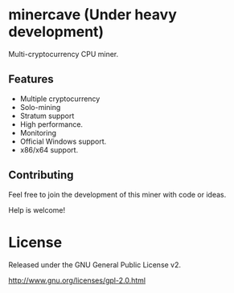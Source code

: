 # minercave (Under heavy development)
Multi-cryptocurrency CPU miner.


## Features
* Multiple cryptocurrency
* Solo-mining
* Stratum support
* High performance.
* Monitoring
* Official Windows support.
* x86/x64 support.


## Contributing
Feel free to join the development of this miner with code or ideas.

Help is welcome!


# License

Released under the GNU General Public License v2.

http://www.gnu.org/licenses/gpl-2.0.html
